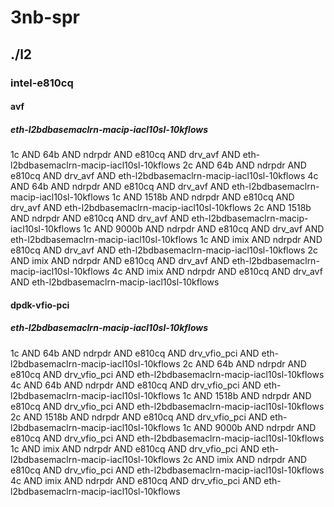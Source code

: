 # 3nb-spr
## ./l2
### intel-e810cq
#### avf
##### eth-l2bdbasemaclrn-macip-iacl10sl-10kflows
1c AND 64b AND ndrpdr AND e810cq AND drv_avf AND eth-l2bdbasemaclrn-macip-iacl10sl-10kflows
2c AND 64b AND ndrpdr AND e810cq AND drv_avf AND eth-l2bdbasemaclrn-macip-iacl10sl-10kflows
4c AND 64b AND ndrpdr AND e810cq AND drv_avf AND eth-l2bdbasemaclrn-macip-iacl10sl-10kflows
1c AND 1518b AND ndrpdr AND e810cq AND drv_avf AND eth-l2bdbasemaclrn-macip-iacl10sl-10kflows
2c AND 1518b AND ndrpdr AND e810cq AND drv_avf AND eth-l2bdbasemaclrn-macip-iacl10sl-10kflows
1c AND 9000b AND ndrpdr AND e810cq AND drv_avf AND eth-l2bdbasemaclrn-macip-iacl10sl-10kflows
1c AND imix AND ndrpdr AND e810cq AND drv_avf AND eth-l2bdbasemaclrn-macip-iacl10sl-10kflows
2c AND imix AND ndrpdr AND e810cq AND drv_avf AND eth-l2bdbasemaclrn-macip-iacl10sl-10kflows
4c AND imix AND ndrpdr AND e810cq AND drv_avf AND eth-l2bdbasemaclrn-macip-iacl10sl-10kflows
#### dpdk-vfio-pci
##### eth-l2bdbasemaclrn-macip-iacl10sl-10kflows
1c AND 64b AND ndrpdr AND e810cq AND drv_vfio_pci AND eth-l2bdbasemaclrn-macip-iacl10sl-10kflows
2c AND 64b AND ndrpdr AND e810cq AND drv_vfio_pci AND eth-l2bdbasemaclrn-macip-iacl10sl-10kflows
4c AND 64b AND ndrpdr AND e810cq AND drv_vfio_pci AND eth-l2bdbasemaclrn-macip-iacl10sl-10kflows
1c AND 1518b AND ndrpdr AND e810cq AND drv_vfio_pci AND eth-l2bdbasemaclrn-macip-iacl10sl-10kflows
2c AND 1518b AND ndrpdr AND e810cq AND drv_vfio_pci AND eth-l2bdbasemaclrn-macip-iacl10sl-10kflows
1c AND 9000b AND ndrpdr AND e810cq AND drv_vfio_pci AND eth-l2bdbasemaclrn-macip-iacl10sl-10kflows
1c AND imix AND ndrpdr AND e810cq AND drv_vfio_pci AND eth-l2bdbasemaclrn-macip-iacl10sl-10kflows
2c AND imix AND ndrpdr AND e810cq AND drv_vfio_pci AND eth-l2bdbasemaclrn-macip-iacl10sl-10kflows
4c AND imix AND ndrpdr AND e810cq AND drv_vfio_pci AND eth-l2bdbasemaclrn-macip-iacl10sl-10kflows
